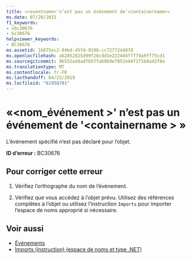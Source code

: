 ```yaml
---
title: «<eventname>'n’est pas un événement de'<containername>»
ms.date: 07/20/2015
f1_keywords:
- vbc30676
- bc30676
helpviewer_keywords:
- BC30676
ms.assetid: 16875ec2-94bd-45fd-9198-cc72772d4878
ms.openlocfilehash: a62852825d99f26cdd1e2224d4fff79a9ff75cd1
ms.sourcegitcommit: 9b552addadfb57fab0b9e7852ed4f1f1b8a42f8e
ms.translationtype: MT
ms.contentlocale: fr-FR
ms.lasthandoff: 04/23/2019
ms.locfileid: "61958791"
---
```

# <a name="eventname-is-not-an-event-of-containername"></a>«\<nom_événement >' n’est pas un événement de '\<containername > »
L’événement spécifié n’est pas déclaré pour l’objet.  
  
 **ID d’erreur :** BC30676  
  
## <a name="to-correct-this-error"></a>Pour corriger cette erreur  
  
1. Vérifiez l’orthographe du nom de l’événement.  
  
2. Vérifiez que vous accédez à l’objet prévu. Utilisez des références complètes à l’objet ou utilisez l’instruction `Imports` pour importer l’espace de noms approprié si nécessaire.  
  
## <a name="see-also"></a>Voir aussi

- [Événements](../../visual-basic/programming-guide/language-features/events/index.md)
- [Imports (instruction) (espace de noms et type .NET)](../../visual-basic/language-reference/statements/imports-statement-net-namespace-and-type.md)
